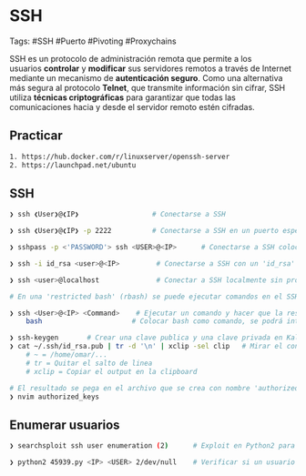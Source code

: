 # SSH 

Tags: #SSH #Puerto #Pivoting #Proxychains 

SSH es un protocolo de administración remota que permite a los usuarios **controlar** y **modificar** sus servidores remotos a través de Internet mediante un mecanismo de **autenticación seguro**. Como una alternativa más segura al protocolo **Telnet**, que transmite información sin cifrar, SSH utiliza **técnicas criptográficas** para garantizar que todas las comunicaciones hacia y desde el servidor remoto estén cifradas.

## Practicar 

```bash 
1. https://hub.docker.com/r/linuxserver/openssh-server
2. https://launchpad.net/ubuntu
```

## SSH

```bash
❯ ssh ❮User❯@❮IP❯                  # Conectarse a SSH
```

```bash
❯ ssh ❮User❯@❮IP❯ -p 2222          # Conectarse a SSH en un puerto especifico
```

```bash
❯ sshpass -p <'PASSWORD'> ssh <USER>@<IP>      # Conectarse a SSH colocando la passwd en texto claro 
```

```bash
❯ ssh -i id_rsa <user>@<IP>         # Conectarse a SSH con un 'id_rsa' y privilegio '600'
```

```bash
❯ ssh <user>@localhost              # Conectar a SSH localmente sin proporcionar passwd solo con  'authorized_key' 
```

```bash
# En una 'restricted bash' (rbash) se puede ejecutar comandos en el SSH, si la 'restricted bash' esta mal configurada

❯ ssh <User>@<IP> <Command>    # Ejecutar un comando y hacer que la restricted bash proporcione una bash. 
	bash                      # Colocar bash como comando, se podrá interactuar aunque no se tenga una pseudo-consola. Pero se puede hacer un tratamiento de la consola Linux
```

```bash 
❯ ssh-keygen       # Crear una clave publica y una clave privada en Kali 
❯ cat ~/.ssh/id_rsa.pub | tr -d '\n' | xclip -sel clip   # Mirar el contenido de la clave publica    
	# ~ = /home/omar/...
	# tr = Quitar el salto de linea
	# xclip = Copiar el output en la clipboard

# El resultado se pega en el archivo que se crea con nombre 'authorized_keys' en la ruta de la maquina victima que es /root/.ssh
❯ nvim authorized_keys
```

## Enumerar usuarios 

```bash
❯ searchsploit ssh user enumeration (2)      # Exploit en Python2 para la versión <7.7 de SSH

❯ python2 45939.py <IP> <USER> 2/dev/null    # Verificar si un usuario existe en esa IP
```


